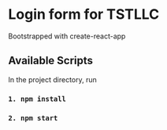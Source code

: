 # Login form for TSTLLC

Bootstrapped with create-react-app

## Available Scripts

In the project directory, run

### `1. npm install`

### `2. npm start`